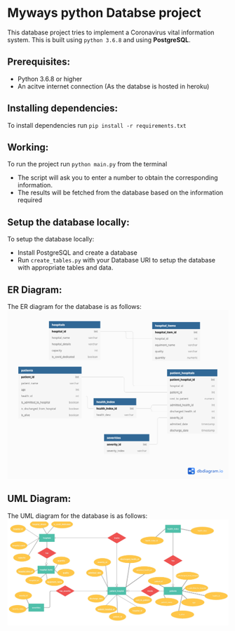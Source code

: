 # Myways python Databse project
This database project tries to implement a Coronavirus vital information system. This is built using `python 3.6.8` and using **PostgreSQL**.

## Prerequisites:
- Python 3.6.8 or higher
- An acitve internet connection (As the databse is hosted in heroku)

## Installing dependencies:
To install dependencies run `pip install -r requirements.txt`

## Working:
To run the project run `python main.py` from the terminal
- The script will ask you to enter a number to obtain the corresponding information.
- The results will be fetched from the database based on the information required


## Setup the database locally:
To setup the database locally:
- Install PostgreSQL and create a database
- Run `create_tables.py` with your Database URI to setup the database with appropriate tables and data.

## ER Diagram:
The ER diagram for the database is as follows:
![ER Diagram](assets/ER.png)

## UML Diagram:
The UML diagram for the database is as follows:
![UML Diagram](assets/UML.jpg)